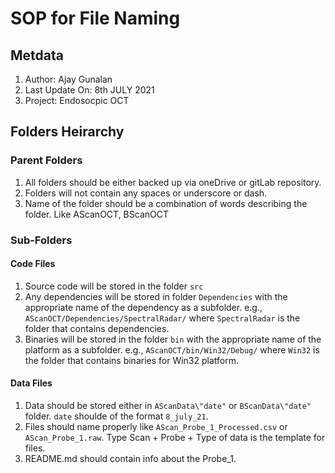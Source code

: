 # SOP for File Naming

## Metdata
1. Author: Ajay Gunalan
2. Last Update On: 8th JULY 2021
3. Project: Endosocpic OCT

## Folders Heirarchy

### Parent Folders

1. All folders should be either backed up via oneDrive or gitLab repository.
2. Folders will not contain any spaces or underscore or dash.
3. Name of the folder should be a combination of words describing the folder. Like AScanOCT, BScanOCT

### Sub-Folders 

#### Code Files

1. Source code will be stored in the folder `src`
2. Any dependencies will be stored in folder `Dependencies` with the appropriate name of the dependency as a subfolder. e.g., `AScanOCT/Dependencies/SpectralRadar/` where `SpectralRadar` is the folder that contains dependencies.
3. Binaries will be stored in the folder `bin` with the appropriate name of the platform as a subfolder. e.g., `AScanOCT/bin/Win32/Debug/` where `Win32` is the folder that contains binaries for Win32 platform.

#### Data Files

1. Data should be stored either in `AScanData\"date"` or `BScanData\"date"` folder. `date` shoulde of the format `8_july_21`.
2. Files should name properly like `AScan_Probe_1_Processed.csv` or `AScan_Probe_1.raw`. Type Scan + Probe + Type of data is the template for files.
3. README.md should contain info about the Probe_1.


